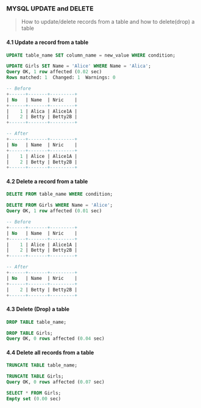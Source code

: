 ### MYSQL UPDATE and DELETE
> How to update/delete records from a table and how to delete(drop) a table
#### **4.1 Update a record from a table**
```sql
UPDATE table_name SET column_name = new_value WHERE condition;
```
```sql
UPDATE Girls SET Name = 'Alice' WHERE Name = 'Alica';
Query OK, 1 row affected (0.02 sec)
Rows matched: 1  Changed: 1  Warnings: 0

-- Before
+------+-------+---------+
| No   | Name  | Nric    |
+------+-------+---------+
|    1 | Alica | Alice1A |
|    2 | Betty | Betty2B |
+------+-------+---------+

-- After
+------+-------+---------+
| No   | Name  | Nric    |
+------+-------+---------+
|    1 | Alice | Alice1A |
|    2 | Betty | Betty2B |
+------+-------+---------+
```

#### **4.2 Delete a record from a table**
```sql
DELETE FROM table_name WHERE condition;
```
```sql
DELETE FROM Girls WHERE Name = 'Alice';
Query OK, 1 row affected (0.01 sec)

-- Before
+------+-------+---------+
| No   | Name  | Nric    |
+------+-------+---------+
|    1 | Alice | Alice1A |
|    2 | Betty | Betty2B |
+------+-------+---------+

-- After
+------+-------+---------+
| No   | Name  | Nric    |
+------+-------+---------+
|    2 | Betty | Betty2B |
+------+-------+---------+
```

#### **4.3 Delete (Drop) a table**
```sql
DROP TABLE table_name;
```
```sql
DROP TABLE Girls;
Query OK, 0 rows affected (0.04 sec)
```

#### **4.4 Delete all records from a table**
```sql
TRUNCATE TABLE table_name;
```
```sql
TRUNCATE TABLE Girls;
Query OK, 0 rows affected (0.07 sec)

SELECT * FROM Girls;
Empty set (0.00 sec)
```

